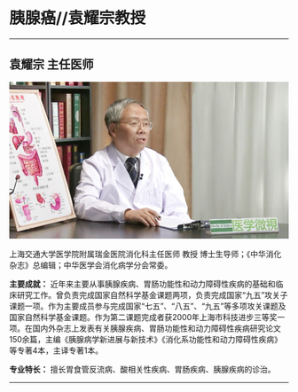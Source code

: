 # 胰腺癌//袁耀宗教授

---

## 袁耀宗 主任医师

![1679371399769](image/c05_102/1679371399769.png)

上海交通大学医学院附属瑞金医院消化科主任医师 教授 博士生导师；《中华消化杂志》总编辑；中华医学会消化病学分会常委。

**主要成就：** 近年来主要从事胰腺疾病、胃肠功能性和动力障碍性疾病的基础和临床研究工作。曾负责完成国家自然科学基金课题两项，负责完成国家“九五”攻关子课题一项。作为主要成员参与完成国家“七五”、“八五”、“九五”等多项攻关课题及国家自然科学基金课题。作为第二课题完成者获2000年上海市科技进步三等奖一项。在国内外杂志上发表有关胰腺疾病、胃肠功能性和动力障碍性疾病研究论文150余篇，主编《胰腺病学新进展与新技术》《消化系功能性和动力障碍性疾病》等专著4本，主译专著1本。

**专业特长：** 擅长胃食管反流病、酸相关性疾病、胃肠疾病、胰腺疾病的诊治。

---
